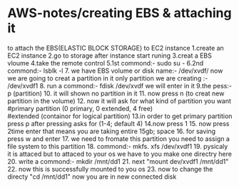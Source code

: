 # AWS-notes/creating EBS & attaching it 
to attach the EBS(ELASTIC BLOCK STORAGE) to EC2 instance 
1.create an EC2 instance 
2.go to storage after instance start runing 
3.creat a EBS vloume 
4.take the remote control 
5.1st commond:- sudo su -
6.2nd commond:- lsblk -l
7.  we have EBS volume or disk name:- /dev/xvdf/ 
    now we are going to creat a partition in it 
    only partition we are creating :- /dev/xvdf1
8. run a commond:- fdisk /dev/xvdf
   we will enter in it 
9.the pess:- p (partition)
10. it will shown no partition in it 
11. now press n (to creat new partition in the volume)
12. now it will ask for what kind of partition you want 
    #primary partition (0 primary, 0 extended, 4 free)    
    #extended (containor for logical partition)
13.in order to get primary partition press p
    after pressing asks for (1-4; default 4) 
14.now press 1
15. now press 2time enter that means you are taking entire 15gb;
    space 
16. for saving press w and enter 
17. we need to fromate this partition 
    you need to assign a file system to this partition 
18. commond:- mkfs. xfs /dev/xvdf1 
19. pysicaly it is attaced 
 but to attaced to your os we have to you make one directry here 
20. write a commond:- mkdir /mnt/dd1
21. next "mount dev/xvdf1 /mnt/dd1"
22. now this is successfully mounted to you os 
23. now to change the directy "cd /mnt/dd1"
    now you are in new connected disk 
